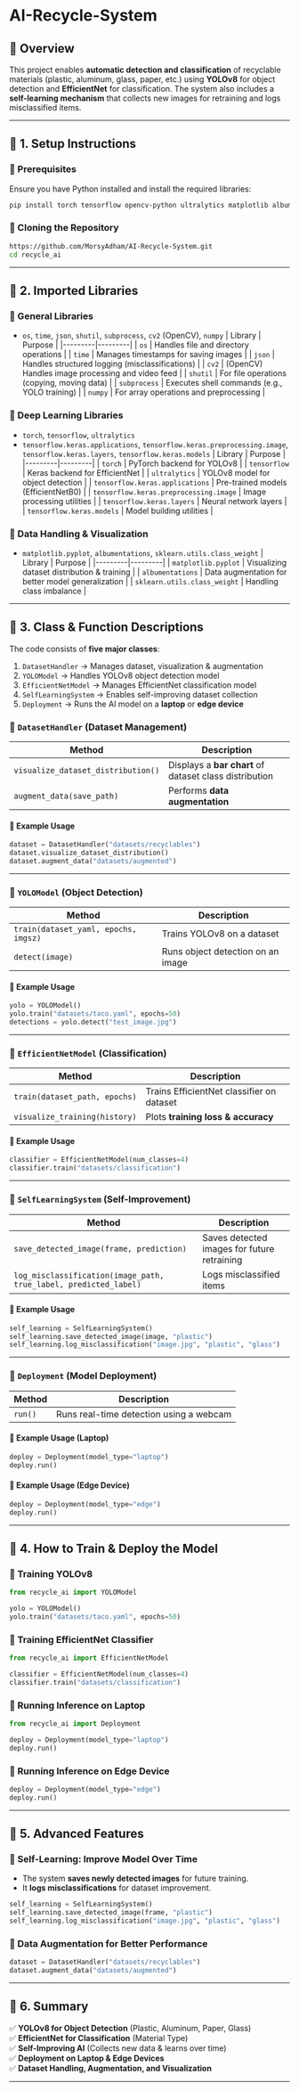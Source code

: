 # AI-Recycle-System

## **📌 Overview**
This project enables **automatic detection and classification** of recyclable materials (plastic, aluminum, glass, paper, etc.) using **YOLOv8** for object detection and **EfficientNet** for classification. The system also includes a **self-learning mechanism** that collects new images for retraining and logs misclassified items.

---

## **📌 1. Setup Instructions**

### **🔹 Prerequisites**
Ensure you have Python installed and install the required libraries:
```bash
pip install torch tensorflow opencv-python ultralytics matplotlib albumentations scikit-learn
```

### **🔹 Cloning the Repository**
```bash
https://github.com/MorsyAdham/AI-Recycle-System.git
cd recycle_ai
```

---

## **📌 2. Imported Libraries**

### **🔹 General Libraries**
- `os`, `time`, `json`, `shutil`, `subprocess`, `cv2` (OpenCV), `numpy`
| Library | Purpose |
|---------|---------|
| `os` | Handles file and directory operations |
| `time` | Manages timestamps for saving images |
| `json` | Handles structured logging (misclassifications) |
| `cv2` | (OpenCV) Handles image processing and video feed |
| `shutil` | For file operations (copying, moving data) |
| `subprocess` | Executes shell commands (e.g., YOLO training) |
| `numpy` | For array operations and preprocessing |

### **🔹 Deep Learning Libraries**
- `torch`, `tensorflow`, `ultralytics`
- `tensorflow.keras.applications`, `tensorflow.keras.preprocessing.image`, `tensorflow.keras.layers`, `tensorflow.keras.models`
| Library | Purpose |
|---------|---------|
| `torch` | PyTorch backend for YOLOv8 |
| `tensorflow` | Keras backend for EfficientNet |
| `ultralytics` | YOLOv8 model for object detection |
| `tensorflow.keras.applications` | Pre-trained models (EfficientNetB0) |
| `tensorflow.keras.preprocessing.image` | Image processing utilities |
| `tensorflow.keras.layers` | Neural network layers |
| `tensorflow.keras.models` | Model building utilities |

### **🔹 Data Handling & Visualization**
- `matplotlib.pyplot`, `albumentations`, `sklearn.utils.class_weight`
| Library | Purpose |
|---------|---------|
| `matplotlib.pyplot` | Visualizing dataset distribution & training |
| `albumentations` | Data augmentation for better model generalization |
| `sklearn.utils.class_weight` | Handling class imbalance |
---

## **📌 3. Class & Function Descriptions**
The code consists of **five major classes**:

1. `DatasetHandler` → Manages dataset, visualization & augmentation  
2. `YOLOModel` → Handles YOLOv8 object detection model  
3. `EfficientNetModel` → Manages EfficientNet classification model  
4. `SelfLearningSystem` → Enables self-improving dataset collection  
5. `Deployment` → Runs the AI model on a **laptop** or **edge device**  

### **🔹 `DatasetHandler` (Dataset Management)**
| Method | Description |
|--------|-------------|
| `visualize_dataset_distribution()` | Displays a **bar chart** of dataset class distribution |
| `augment_data(save_path)` | Performs **data augmentation** |

#### **📌 Example Usage**
```python
dataset = DatasetHandler("datasets/recyclables")
dataset.visualize_dataset_distribution()
dataset.augment_data("datasets/augmented")
```

---

### **🔹 `YOLOModel` (Object Detection)**
| Method | Description |
|--------|-------------|
| `train(dataset_yaml, epochs, imgsz)` | Trains YOLOv8 on a dataset |
| `detect(image)` | Runs object detection on an image |

#### **📌 Example Usage**
```python
yolo = YOLOModel()
yolo.train("datasets/taco.yaml", epochs=50)
detections = yolo.detect("test_image.jpg")
```

---

### **🔹 `EfficientNetModel` (Classification)**
| Method | Description |
|--------|-------------|
| `train(dataset_path, epochs)` | Trains EfficientNet classifier on dataset |
| `visualize_training(history)` | Plots **training loss & accuracy** |

#### **📌 Example Usage**
```python
classifier = EfficientNetModel(num_classes=4)
classifier.train("datasets/classification")
```

---

### **🔹 `SelfLearningSystem` (Self-Improvement)**
| Method | Description |
|--------|-------------|
| `save_detected_image(frame, prediction)` | Saves detected images for future retraining |
| `log_misclassification(image_path, true_label, predicted_label)` | Logs misclassified items |

#### **📌 Example Usage**
```python
self_learning = SelfLearningSystem()
self_learning.save_detected_image(image, "plastic")
self_learning.log_misclassification("image.jpg", "plastic", "glass")
```

---

### **🔹 `Deployment` (Model Deployment)**
| Method | Description |
|--------|-------------|
| `run()` | Runs real-time detection using a webcam |

#### **📌 Example Usage (Laptop)**
```python
deploy = Deployment(model_type="laptop")
deploy.run()
```

#### **📌 Example Usage (Edge Device)**
```python
deploy = Deployment(model_type="edge")
deploy.run()
```

---

## **📌 4. How to Train & Deploy the Model**

### **🔹 Training YOLOv8**
```python
from recycle_ai import YOLOModel

yolo = YOLOModel()
yolo.train("datasets/taco.yaml", epochs=50)
```

### **🔹 Training EfficientNet Classifier**
```python
from recycle_ai import EfficientNetModel

classifier = EfficientNetModel(num_classes=4)
classifier.train("datasets/classification")
```

### **🔹 Running Inference on Laptop**
```python
from recycle_ai import Deployment

deploy = Deployment(model_type="laptop")
deploy.run()
```

### **🔹 Running Inference on Edge Device**
```python
deploy = Deployment(model_type="edge")
deploy.run()
```

---

## **📌 5. Advanced Features**

### **🔹 Self-Learning: Improve Model Over Time**
- The system **saves newly detected images** for future training.
- It **logs misclassifications** for dataset improvement.

```python
self_learning = SelfLearningSystem()
self_learning.save_detected_image(frame, "plastic")
self_learning.log_misclassification("image.jpg", "plastic", "glass")
```

### **🔹 Data Augmentation for Better Performance**
```python
dataset = DatasetHandler("datasets/recyclables")
dataset.augment_data("datasets/augmented")
```

---

## **📌 6. Summary**
✅ **YOLOv8 for Object Detection** (Plastic, Aluminum, Paper, Glass)  
✅ **EfficientNet for Classification** (Material Type)  
✅ **Self-Improving AI** (Collects new data & learns over time)  
✅ **Deployment on Laptop & Edge Devices**  
✅ **Dataset Handling, Augmentation, and Visualization**  

---


